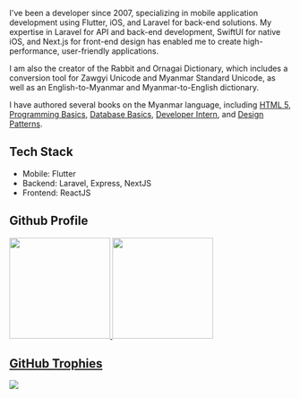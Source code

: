 I've been a developer since 2007, specializing in mobile application development using Flutter, iOS, and Laravel for back-end solutions. My expertise in Laravel for API and back-end development, SwiftUI for native iOS, and Next.js for front-end design has enabled me to create high-performance, user-friendly applications.

I am also the creator of the Rabbit and Ornagai Dictionary, which includes a conversion tool for Zawgyi Unicode and Myanmar Standard Unicode, as well as an English-to-Myanmar and Myanmar-to-English dictionary.

I have authored several books on the Myanmar language, including [HTML 5](https://html5book.saturngod.net/), [Programming Basics](https://books.saturngod.net/programming_basic/), [Database Basics](https://dbbasic.saturngod.net/), [Developer Intern](https://devint.saturngod.net/), and [Design Patterns](https://designpatterns.saturngod.net).

## Tech Stack

- Mobile: Flutter
- Backend: Laravel, Express, NextJS
- Frontend: ReactJS

## Github Profile

<div>
  <a href="https://github.com/saturngod">
  <img height="180em" src="https://github-readme-stats.vercel.app/api?username=saturngod&count_private=true&theme=cobalt&show_icons=true"/>
  <img height="180em" src="https://github-readme-stats.vercel.app/api/top-langs/?username=saturngod&layout=compact&langs_count=7&theme=cobalt"/>
</div>

  
## GitHub Trophies
![](https://github-profile-trophy.vercel.app/?username=saturngod&theme=cobalt&no-frame=false&no-bg=false&margin-w=4)
